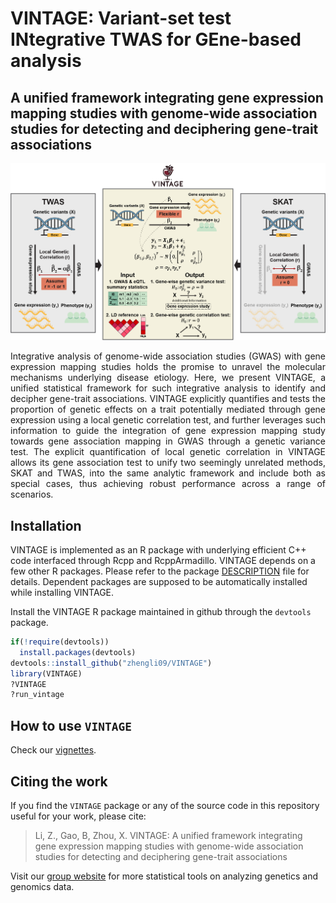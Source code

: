 # VINTAGE: Variant-set test INtegrative TWAS for GEne-based analysis
## A unified framework integrating gene expression mapping studies with genome-wide association studies for detecting and deciphering gene-trait associations
![scheme](https://github.com/zhengli09/VINTAGE/blob/master/docs/schematic.png)
<p align="justify"> Integrative analysis of genome-wide association studies 
(GWAS) with gene expression mapping studies holds the promise to unravel the 
molecular mechanisms underlying disease etiology. Here, we present VINTAGE, 
a unified statistical framework for such integrative analysis to identify and 
decipher gene-trait associations. VINTAGE explicitly quantifies and tests the 
proportion of genetic effects on a trait potentially mediated through gene 
expression using a local genetic correlation test, and further leverages such 
information to guide the integration of gene expression mapping study towards 
gene association mapping in GWAS through a genetic variance test. The explicit 
quantification of local genetic correlation in VINTAGE allows its gene 
association test to unify two seemingly unrelated methods, SKAT and TWAS, into 
the same analytic framework and include both as special cases, thus achieving 
robust performance across a range of scenarios.  </p>

## Installation
VINTAGE is implemented as an R package with underlying efficient C++ code 
interfaced through Rcpp and RcppArmadillo. VINTAGE depends on a few other R 
packages. Please refer to the package [DESCRIPTION](https://github.com/zhengli09/VINTAGE/blob/master/DESCRIPTION) file 
for details. Dependent packages are supposed to be automatically installed while 
installing VINTAGE.

Install the VINTAGE R package maintained in github through the `devtools` package.
```r
if(!require(devtools))
  install.packages(devtools)
devtools::install_github("zhengli09/VINTAGE")
library(VINTAGE)
?VINTAGE
?run_vintage
```

## How to use `VINTAGE`
Check our [vignettes](https://zhengli09.github.io/VINTAGE-analysis/).

## Citing the work
If you find the `VINTAGE` package or any of the source code in this repository 
useful for your work, please cite:

> Li, Z., Gao, B, Zhou, X. VINTAGE: A unified framework integrating gene 
> expression mapping studies with genome-wide association studies for detecting 
> and deciphering gene-trait associations

Visit our [group website](https://xiangzhou.github.io/) for more statistical 
tools on analyzing genetics and genomics data.
